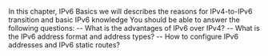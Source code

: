 In this chapter, IPv6 Basics we will describes the reasons for IPv4-to-IPv6 transition and basic IPv6 knowledge
You should be able to answer the following questions:
-- What is the advantages of IPv6 over IPv4?
-- What is the IPv6 address format and address types?
-- How to configure IPv6 addresses and IPv6 static routes?